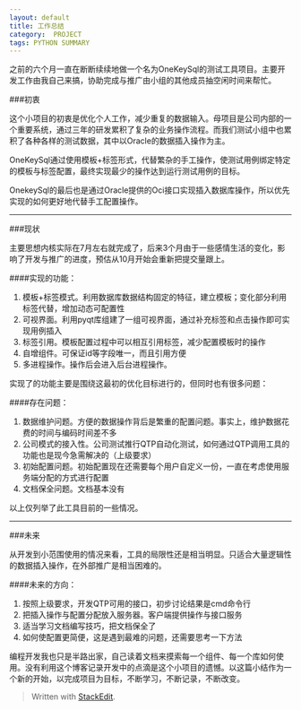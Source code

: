 ```yaml
---
layout: default
title: 工作总结
category:  PROJECT
tags: PYTHON SUMMARY
---
```


之前的六个月一直在断断续续地做一个名为OneKeySql的测试工具项目。主要开发工作由我自己来搞，协助完成与推广由小组的其他成员抽空闲时间来帮忙。

###初衷

这个小项目的初衷是优化个人工作，减少重复的数据输入。母项目是公司内部的一个重要系统，通过三年的研发累积了复杂的业务操作流程。而我们测试小组中也累积了各种各样的测试数据，其中以Oracle的数据插入操作为主。

OneKeySql通过使用模板+标签形式，代替繁杂的手工操作，使测试用例绑定特定的模板与标签配置，最终实现最少的操作达到运行测试用例的目标。

<!-- excerpt -->

OnekeySql的最后也是通过Oracle提供的Oci接口实现插入数据库操作，所以优先实现的如何更好地代替手工配置操作。

---

###现状

主要思想内核实际在7月左右就完成了，后来3个月由于一些感情生活的变化，影响了开发与推广的进度，预估从10月开始会重新把提交量跟上。

####实现的功能：

1.  模板+标签模式。利用数据库数据结构固定的特征，建立模板；变化部分利用标签代替，增加动态可配置性  
2.  可视界面。利用pyqt库组建了一组可视界面，通过补充标签和点击操作即可实现用例插入
3.  标签引用。模板配置过程中可以相互引用标签，减少配置模板时的操作
4.  自增组件。可保证id等字段唯一，而且引用方便
5.  多进程操作。操作后会进入后台进程操作。

实现了的功能主要是围绕这最初的优化目标进行的，但同时也有很多问题：

####存在问题：

1.  数据维护问题。方便的数据操作背后是繁重的配置问题。事实上，维护数据花费的时间与编码时间差不多
2.  公司模式的接入性。公司测试推行QTP自动化测试，如何通过QTP调用工具的功能也是现今急需解决的（上级要求）
3.  初始配置问题。初始配置现在还需要每个用户自定义一份，一直在考虑使用服务端分配的方式进行配置
4.  文档保全问题。文档基本没有

以上仅列举了此工具目前的一些情况。

---

###未来

从开发到小范围使用的情况来看，工具的局限性还是相当明显。只适合大量逻辑性的数据插入操作，在外部推广是相当困难的。

####未来的方向：

1.  按照上级要求，开发QTP可用的接口，初步讨论结果是cmd命令行
2.  把插入操作与配置分配放入服务器。客户端提供操作与接口服务
3.  适当学习文档编写技巧，把文档保全了
4.  如何使配置更简便，这是遇到最难的问题，还需要思考一下方法

编程开发我也只是半路出家，自己读着文档来摸索每一个组件、每一个库如何使用。没有利用这个博客记录开发中的点滴是这个小项目的遗憾。以这篇小结作为一个新的开始，以完成项目为目标，不断学习，不断记录，不断改变。

> Written with [StackEdit](https://stackedit.io/).